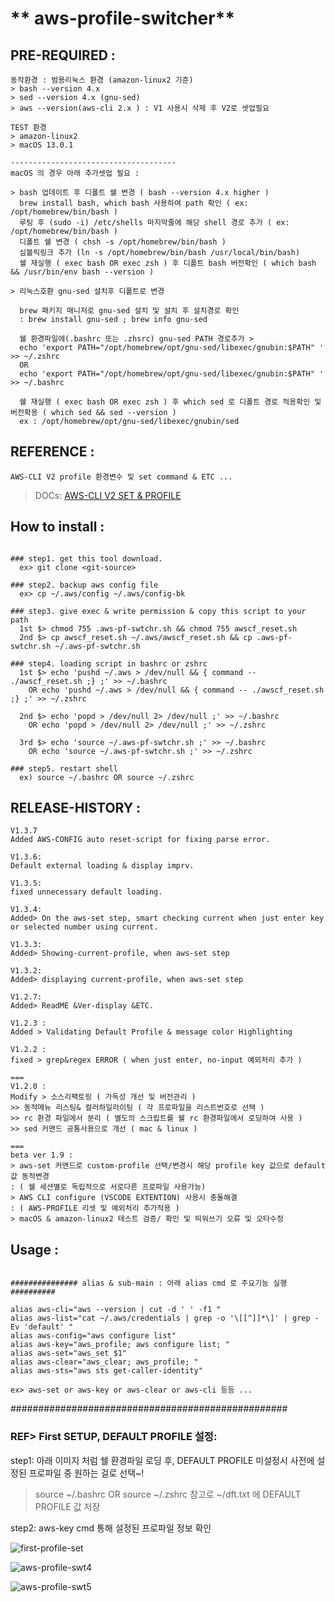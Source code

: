 # ** aws-profile-switcher**

## PRE-REQUIRED :

```
동작환경 : 범용리눅스 환경 (amazon-linux2 기준)
> bash --version 4.x
> sed --version 4.x (gnu-sed)
> aws --version(aws-cli 2.x ) : V1 사용시 삭제 후 V2로 셋업필요

TEST 환경
> amazon-linux2
> macOS 13.0.1

-------------------------------------
macOS 의 경우 아래 추가셋업 필요 :

> bash 업데이트 후 디폴트 쉘 변경 ( bash --version 4.x higher )
  brew install bash, which bash 사용하여 path 확인 ( ex: /opt/homebrew/bin/bash )
  루팅 후 (sudo -i) /etc/shells 마지막줄에 해당 shell 경로 추가 ( ex: /opt/homebrew/bin/bash )
  디폴트 쉘 변경 ( chsh -s /opt/homebrew/bin/bash )
  심볼릭링크 추가 (ln -s /opt/homebrew/bin/bash /usr/local/bin/bash)
  쉘 재실행 ( exec bash OR exec zsh ) 후 디폴트 bash 버전확인 ( which bash && /usr/bin/env bash --version )

> 리눅스호환 gnu-sed 설치후 디폴트로 변경

  brew 패키지 매니저로 gnu-sed 설치 및 설치 후 설치경로 확인
  : brew install gnu-sed ; brew info gnu-sed

  쉘 환경파일에(.bashrc 또는 .zhsrc) gnu-sed PATH 경로추가 > 
  echo 'export PATH="/opt/homebrew/opt/gnu-sed/libexec/gnubin:$PATH" ' >> ~/.zshrc
  OR
  echo 'export PATH="/opt/homebrew/opt/gnu-sed/libexec/gnubin:$PATH" ' >> ~/.bashrc

  쉘 재실행 ( exec bash OR exec zsh ) 후 which sed 로 디폴트 경로 적용확인 및 버전확용 ( which sed && sed --version )
  ex : /opt/homebrew/opt/gnu-sed/libexec/gnubin/sed

```
## REFERENCE :
```
AWS-CLI V2 profile 환경변수 및 set command & ETC ... 
```
> DOCs: [AWS-CLI V2 SET & PROFILE](https://awscli.amazonaws.com/v2/documentation/api/latest/reference/configure/set.html)

## How to install :

```

### step1. get this tool download.
  ex> git clone <git-source>

### step2. backup aws config file
  ex> cp ~/.aws/config ~/.aws/config-bk

### step3. give exec & write permission & copy this script to your path 
  1st $> chmod 755 .aws-pf-swtchr.sh && chmod 755 awscf_reset.sh 
  2nd $> cp awscf_reset.sh ~/.aws/awscf_reset.sh && cp .aws-pf-swtchr.sh ~/.aws-pf-swtchr.sh 

### step4. loading script in bashrc or zshrc 
  1st $> echo 'pushd ~/.aws > /dev/null && { command -- ./awscf_reset.sh ;} ;' >> ~/.bashrc 
    OR echo 'pushd ~/.aws > /dev/null && { command -- ./awscf_reset.sh ;} ;' >> ~/.zshrc

  2nd $> echo 'popd > /dev/null 2> /dev/null ;' >> ~/.bashrc 
    OR echo 'popd > /dev/null 2> /dev/null ;' >> ~/.zshrc

  3rd $> echo 'source ~/.aws-pf-swtchr.sh ;' >> ~/.bashrc 
    OR echo 'source ~/.aws-pf-swtchr.sh ;' >> ~/.zshrc

### step5. restart shell 
  ex) source ~/.bashrc OR source ~/.zshrc

```
## RELEASE-HISTORY  :

```
V1.3.7
Added AWS-CONFIG auto reset-script for fixing parse error.

V1.3.6: 
Default external loading & display imprv.

V1.3.5: 
fixed unnecessary default loading.

V1.3.4: 
Added> On the aws-set step, smart checking current when just enter key or selected number using current.

V1.3.3: 
Added> Showing-current-profile, when aws-set step

V1.3.2: 
Added> displaying current-profile, when aws-set step

V1.2.7: 
Added> ReadME &Ver-display &ETC.

V1.2.3 :
Added > Validating Default Profile & message color Highlighting 

V1.2.2 :
fixed > grep&regex ERROR ( when just enter, no-input 예외처리 추가 )

===
V1.2.0 : 
Modify > 소스리팩토링 ( 가독성 개선 및 버전관리 )
>> 동적메뉴 리스팅& 컬러하일라이팅 ( 각 프로파일을 리스트번호로 선택 )
>> rc 환경 파일에서 분리 ( 별도의 스크립트를 쉘 rc 환경파일에서 로딩하여 사용 )
>> sed 커맨드 공통사용으로 개선 ( mac & linux )

===
beta ver 1.9 :
> aws-set 커맨드로 custom-profile 선택/변경시 해당 profile key 값으로 default 값 동적변경 
: ( 쉘 세션별로 독립적으로 서로다른 프로파일 사용가능)
> AWS CLI configure (VSCODE EXTENTION) 사용시 충돌해결
: ( AWS-PROFILE 리셋 및 예외처리 추가적용 ) 
> macOS & amazon-linux2 테스트 검증/ 확인 및 띄워쓰기 오류 및 오타수정

```
## Usage :

```

############### alias & sub-main : 아래 alias cmd 로 주요기능 실행 ##########

alias aws-cli="aws --version | cut -d ' ' -f1 "
alias aws-list="cat ~/.aws/credentials | grep -o '\[[^]]*\]' | grep -Ev 'default' "
alias aws-config="aws configure list"
alias aws-key="aws_profile; aws configure list; "
alias aws-set="aws_set $1"
alias aws-clear="aws_clear; aws_profile; "
alias aws-sts="aws sts get-caller-identity"

ex> aws-set or aws-key or aws-clear or aws-cli 등등 ... 

```

##################################################
### REF> First SETUP, DEFAULT PROFILE 설정:
step1: 
아래 이미지 처럼 쉘 환경파일 로딩 후, DEFAULT PROFILE 미설정시 사전에 설정된 프로파일 중 원하는 걸로 선택~!

> source ~/.bashrc OR source ~/.zshrc
> 참고로 ~/dft.txt 에 DEFAULT PROFILE 값 저장

step2: 
aws-key cmd 통해 설정된 프로파일 정보 확인

![first-profile-set](./cap3-v1.3.6.png)

![aws-profile-swt4](https://user-images.githubusercontent.com/6235318/205489690-c2bda6bc-285e-4fd6-8496-d2a18c9540a5.png)

![aws-profile-swt5](./aws-profile-swt5.jpeg)

